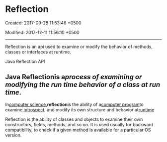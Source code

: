 # Reflection

Created: 2017-09-28 11:53:48 +0500

Modified: 2017-12-11 11:56:10 +0500

---

Reflection is an api used to examine or modify the behavior of methods, classes or interfaces at runtime.

Java Reflection API

## Java Reflectionis a*process of examining or modifying the run time behavior of a class at run time*.

In[computer science](https://en.wikipedia.org/wiki/Computer_science),**reflection**is the ability of a[computer program](https://en.wikipedia.org/wiki/Computer_program)to examine,[introspect](https://en.wikipedia.org/wiki/Introspection_(computer_science)), and modify its own structure and behavior at[runtime](https://en.wikipedia.org/wiki/Run_time_(program_lifecycle_phase))

Reflection is the ability of classes and objects to examine their own constructors, fields, methods, and so on. It is used usually for backward compatibility, to check if a given method is available for a particular OS version.
